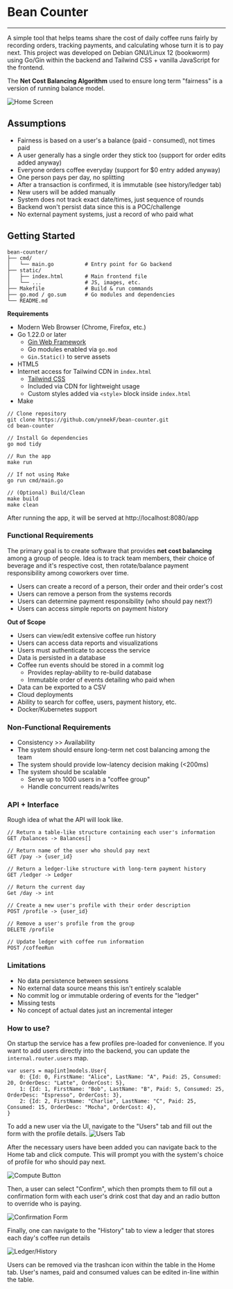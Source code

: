 # Bean Counter
---

A simple tool that helps teams share the cost of daily coffee runs fairly by recording orders, tracking payments, and calculating whose turn it is to pay next. This project was developed on Debian GNU/Linux 12 (bookworm) using Go/Gin within the backend and Tailwind CSS + vanilla JavaScript for the frontend.

The **Net Cost Balancing Algorithm** used to ensure long term "fairness" is a version of running balance model.

<img src="img/home.png" alt="Home Screen"/>
<br />

## Assumptions
- Fairness is based on a user's a balance (paid - consumed), not times paid
- A user generally has a single order they stick too (support for order edits added anyway)
- Everyone orders coffee everyday (support for $0 entry added anyway)
- One person pays per day, no splitting
- After a transaction is confirmed, it is immutable (see history/ledger tab)
- New users will be added manually
- System does not track exact date/times, just sequence of rounds
- Backend won't persist data since this is a POC/challenge
- No external payment systems, just a record of who paid what

## Getting Started
```
bean-counter/
├── cmd/
│   └── main.go          # Entry point for Go backend
├── static/
│   ├── index.html       # Main frontend file
│   └── ...              # JS, images, etc.
├── Makefile             # Build & run commands
├── go.mod / go.sum      # Go modules and dependencies
└── README.md
```

**Requirements**
- Modern Web Browser (Chrome, Firefox, etc.)
- Go 1.22.0 or later
  - [Gin Web Framework](https://github.com/gin-gonic/gin)
  - Go modules enabled via `go.mod`
  - `Gin.Static()` to serve assets
- HTML5
- Internet access for Tailwind CDN in `index.html`
  - [Tailwind CSS](https://tailwindcss.com/)
  - Included via CDN for lightweight usage
  - Custom styles added via `<style>` block inside `index.html`
- Make

```
// Clone repository
git clone https://github.com/ynnekF/bean-counter.git
cd bean-counter

// Install Go dependencies
go mod tidy

// Run the app
make run

// If not using Make
go run cmd/main.go 

// (Optional) Build/Clean
make build
make clean
```

After running the app, it will be served at http://localhost:8080/app

### Functional Requirements
The primary goal is to create software that provides **net cost balancing** among a group of people. 
Idea is to track team members, their choice of beverage and it's respective cost, then rotate/balance payment responsibility among coworkers over time.
- Users can create a record of a person, their order and their order's cost
- Users can remove a person from the systems records
- Users can determine payment responsibility (who should pay next?)
- Users can access simple reports on payment history

**Out of Scope**
- Users can view/edit extensive coffee run history
- Users can access data reports and visualizations
- Users must authenticate to access the service
- Data is persisted in a database
- Coffee run events should be stored in a commit log
  - Provides replay-ability to re-build database
  - Immutable order of events detailing who paid when
- Data can be exported to a CSV
- Cloud deployments
- Ability to search for coffee, users, payment history, etc.
- Docker/Kubernetes support

### Non-Functional Requirements
- Consistency >> Availability
- The system should ensure long-term net cost balancing among the team
- The system should provide low-latency decision making (<200ms)
- The system should be scalable
  - Serve up to 1000 users in a "coffee group"
  - Handle concurrent reads/writes

### API + Interface
Rough idea of what the API will look like.
```
// Return a table-like structure containing each user's information
GET /balances -> Balances[]

// Return name of the user who should pay next
GET /pay -> {user_id}

// Return a ledger-like structure with long-term payment history
GET /ledger -> Ledger

// Return the current day
Get /day -> int

// Create a new user's profile with their order description
POST /profile -> {user_id}

// Remove a user's profile from the group
DELETE /profile

// Update ledger with coffee run information
POST /coffeeRun

```

### Limitations
- No data persistence between sessions
- No external data source means this isn't entirely scalable
- No commit log or immutable ordering of events for the "ledger"
- Missing tests
- No concept of actual dates just an incremental integer

### How to use?
On startup the service has a few profiles pre-loaded for convenience. If you want to add users directly into the backend, you can update the `internal.router.users` map.

```
var users = map[int]models.User{
	0: {Id: 0, FirstName: "Alice", LastName: "A", Paid: 25, Consumed: 20, OrderDesc: "Latte", OrderCost: 5},
	1: {Id: 1, FirstName: "Bob", LastName: "B", Paid: 5, Consumed: 25, OrderDesc: "Espresso", OrderCost: 3},
	2: {Id: 2, FirstName: "Charlie", LastName: "C", Paid: 25, Consumed: 15, OrderDesc: "Mocha", OrderCost: 4},
}
```

To add a new user via the UI, navigate to the "Users" tab and fill out the form with the profile details. 
<img src="img/users.png" alt="Users Tab">

After the necessary users have been added you can navigate back to the Home tab and click compute.
This will prompt you with the system's choice of profile for who should pay next.

<img src="img/compute.png" alt="Compute Button">

Then, a user can select "Confirm", which then prompts them to fill out a confirmation form with each user's
drink cost that day and an radio button to override who is paying. 

<img src="img/confirmation.png" alt="Confirmation Form">

Finally, one can navigate to the "History" tab to view a ledger that stores each day's coffee run details

<img src="img/ledger.png" alt="Ledger/History">

Users can be removed via the trashcan icon within the table in the Home tab.
User's names, paid and consumed values can be edited in-line within the table.
